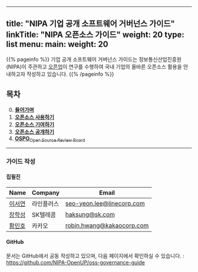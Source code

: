 
---
title: "NIPA 기업 공개 소프트웨어 거버넌스 가이드"
linkTitle: "NIPA 오픈소스 가이드"
weight: 20
type: list
menu:
  main:
    weight: 20
---

{{% pageinfo %}}
기업 공개 소프트웨어 거버넌스 가이드는 정보통신산업진흥원(NIPA)이 주관하고 [오픈업](https://www.oss.kr/open_up_intro)이 연구를 수행하여 국내 기업의 올바른 오픈소스 활용을 안내하고자 작성하고 있습니다. 
{{% /pageinfo %}}

## 목차

0. [<b>들어가며</b>](./intro/)
1. [<b>오픈소스 사용하기</b>](./using/)
2. [<b>오픈소스 기여하기</b>](./contributing/)
3. [<b>오픈소스 공개하기</b>](./releasing/)
4. [<b>OSPO</b><sub>Open Source Review Board</sub>](./ospo/)

------

### 가이드 작성

#### 집필진

| Name | Company | Email |
|--|--|--|
| [이서연](https://github.com/syleeeee) | 라인플러스| seo-yeon.lee@linecorp.com |
| [장학성](https://github.com/haksungjang) | SK텔레콤 | haksung@sk.com |
| [황민호](https://github.com/revfactory) | 카카오 | robin.hwang@kakaocorp.com |

#### GitHub

문서는 GitHub에서 공동 작성하고 있으며, 다음 페이지에서 확인하실 수 있습니다. : https://github.com/NIPA-OpenUP/oss-governance-guide

